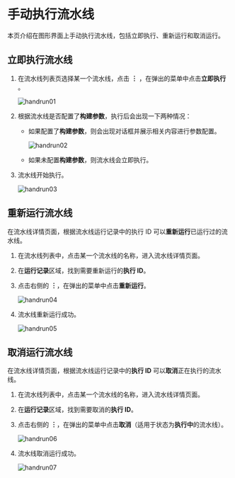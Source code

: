 # 手动执行流水线

本页介绍在图形界面上手动执行流水线，包括立即执行、重新运行和取消运行。

## 立即执行流水线

1. 在流水线列表页选择某一个流水线，点击 **︙** ，在弹出的菜单中点击**立即执行** 。

   ![handrun01](https://docs.daocloud.io/daocloud-docs-images/docs/amamba/images/handrun01.jpeg)

2. 根据流水线是否配置了**构建参数**，执行后会出现一下两种情况：

   - 如果配置了**构建参数**，则会出现对话框并展示相关内容进行参数配置。

     ![handrun02](https://docs.daocloud.io/daocloud-docs-images/docs/amamba/images/handrun02.jpeg)

   - 如果未配置**构建参数**，则流水线会立即执行。

3. 流水线开始执行。

   ![handrun03](https://docs.daocloud.io/daocloud-docs-images/docs/amamba/images/handrun03.jpeg)

## 重新运行流水线

在流水线详情页面，根据流水线运行记录中的执行 ID 可以**重新运行**已运行过的流水线。

1. 在流水线列表中，点击某一个流水线的名称，进入流水线详情页面。

2. 在**运行记录**区域，找到需要重新运行的**执行 ID**。

3. 点击右侧的 **︙**，在弹出的菜单中点击**重新运行**。

   ![handrun04](https://docs.daocloud.io/daocloud-docs-images/docs/amamba/images/handrun04.jpeg)

4. 流水线重新运行成功。

   ![handrun05](https://docs.daocloud.io/daocloud-docs-images/docs/amamba/images/handrun05.jpeg)

## 取消运行流水线

在流水线详情页面，根据流水线运行记录中的**执行 ID** 可以**取消**正在执行的流水线。

1. 在流水线列表中，点击某一个流水线的名称，进入流水线详情页面。

2. 在**运行记录**区域，找到需要取消的**执行 ID**。

3. 点击右侧的 **︙**，在弹出的菜单中点击**取消**（适用于状态为**执行中**的流水线）。

   ![handrun06](https://docs.daocloud.io/daocloud-docs-images/docs/amamba/images/handrun06.jpeg)

4. 流水线取消运行成功。

   ![handrun07](https://docs.daocloud.io/daocloud-docs-images/docs/amamba/images/handrun07.jpeg)
